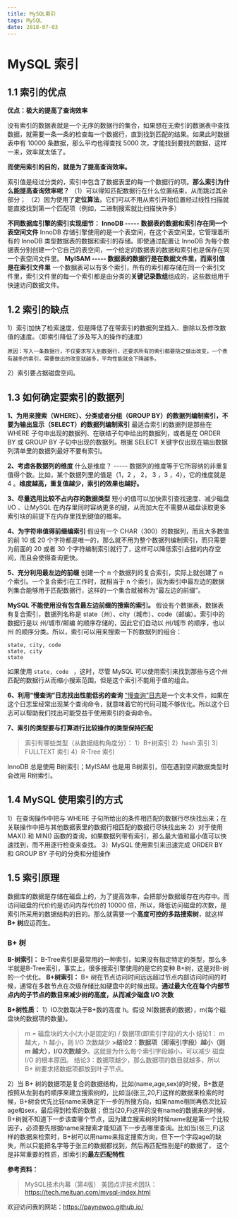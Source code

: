 ```yaml
---
title: MySQL索引
tags: MySQL
date: 2018-07-03
---
```



# **MySQL 索引**
## **1.1 索引的优点**
**优点：极大的提高了查询效率**

没有索引的数据表就是一个无序的数据行的集合，如果想在无索引的数据表中查找数据，就需要一条一条的检查每一个数据行，直到找到匹配的结果。如果此时数据表中有 10000 条数据，那么平均也得查找 5000 次，才能找到要找的数据，这样一来，效率就太低了。

**而使用索引的目的，就是为了提高查询效率。**

索引值是经过分类的，索引中包含了数据表里的每一个数据行的项。**那么索引为什么能提高查询效率呢？**
    （1）可以得知匹配数据行在什么位置结束，从而跳过其余部分；
	（2）因为使用了**定位算法**，它们可以不用从索引开始位置经过线性扫描就能直接找到第一个匹配项（例如，二进制搜索就比扫描快许多）

**不同数据库引擎的索引实现细节：**
**InnoDB ----- 数据表的数据和索引存在同一个表空间文件**
InnoDB  存储引擎使用的是一个表空间，在这个表空间里，它管理着所有的 InnoDB 类型数据表的数据和索引的存储。即使通过配置让 InnoDB 为每个数据表分别创建一个它自己的表空间，一个给定的数据表的数据和索引也是保存在同一个表空间文件里。
**MyISAM ----- 数据表的数据行是在数据文件里，而索引值是在索引文件里** 
一个数据表可以有多个索引，所有的索引都存储在同一个索引文件里，索引文件里的每一个索引都是由分类的**关键记录数组**组成的，这些数组用于快速访问数据文件。

## **1.2 索引的缺点**
1）索引加快了检索速度，但是降低了在带索引的数据列里插入、删除以及修改数值的速度。（即索引降低了涉及写入的操作的速度）
	
	原因：写入一条数据行，不仅要求写入到数据行，还要求所有的索引都要随之做出改变，一个表有越多的索引，需要做出的改变就越多，平均性能就会下降越多。
2）索引要占据磁盘空间。

## **1.3 如何确定要索引的数据列**
**1、为用来搜索（WHERE）、分类或者分组（GROUP BY）的数据列编制索引，不要为输出显示（SELECT）的数据列编制索引**
最适合索引的数据列是那些在 WHERE 子句中出现的数据列、在联结子句中给出的数据列，或者是在 ORDER BY 或 GROUP BY 子句中出现的数据列。根据 SELECT 关键字仅出现在输出数据列清单里的数据列最好不要有索引。

**2、考虑各数据列的维度**
什么是维度？ ----- 数据列的维度等于它所容纳的非重复值得个数。比如，某个数据列里的值是（1，2 ， 2， 3 ，3 ，4），它的维度就是 4 。**维度越高，重复值越少，索引的效果也越好。**

**3、尽量选用比较不占内存的数据类型**
短小的值可以加快索引查找速度、减少磁盘 I/O 、让MySQL 在内存里同时容纳更多的键，从而加大在不需要从磁盘读取更多索引块的前提下在内存里找到键值的概率。

**4、为字符串值得前缀编索引**
假设有一个 CHAR（300）的数据列，而且大多数值的前 10 或 20 个字符都是唯一的，那么就不用为整个数据列编制索引，而只需要为前面的 20 或者 30 个字符编制索引就行了，这样可以降低索引占据的内存空间，而且会使得查询更快。

**5、充分利用最左边的前缀**
创建一个 n 个数据列的复合索引，实际上就创建了 n 个索引。一个复合索引在工作时，就相当于 n 个索引，因为索引中最左边的数据列集合能够用于匹配数据行，这样的一个集合就被称为“最左边的前缀”。

**MySQL 不能使用没有包含最左边前缀的搜索的索引。**
假设有个数据表，数据表有复合索引，数据列名称是 state（州）、city（城市）、code（邮编）。索引中的数据行是以 州/城市/邮编 的顺序存储的，因此它们自动以 州/城市  的顺序，也以 州 的顺序分类。所以，索引可以用来搜索一下的数据列的组合：

```
state, city, code
state, city
state
```
如果使用 ```state, code ``` ，这时，尽管 MySQL 可以使用索引来找到那些与这个州匹配的数据行从而缩小搜索范围，但是这个索引不能用于值的组合。

**6、利用“慢查询”日志找出性能低劣的查询**
[“慢查询”日志](https://www.cnblogs.com/kerrycode/p/5593204.html)是一个文本文件，如果在这个日志里经常出现某个查询命令，就意味着它的代码可能不够优化。所以这个日志可以帮助我们找出可能受益于使用索引的查询命令。

**7、索引的类型要与打算进行比较操作的类型保持匹配**

> 索引有哪些类型（从数据结构角度分）：
> 1）B+树索引
> 2）hash 索引
> 3）FULLTEXT 索引
> 4）R-Tree 索引

InnoDB 总是使用 B树索引；MyISAM 也是用 B树索引，但在遇到空间数据类型时会改用 R树索引。

	

## **1.4 MySQL 使用索引的方式**
1）在查询操作中把与 WHERE 子句所给出的条件相匹配的数据行尽快找出来；在关联操作中把与其他数据表里的数据行相匹配的数据行尽快找出来
2）对于使用 MAX() 和 MIN() 函数的查询，如果数据列带有索引，那么最大值和最小值可以快速找到，而不用逐行检查来查找。
3）MySQL 使用索引来迅速完成 ORDER BY 和 GROUP BY 子句的分类和分组操作

## **1.5 索引原理**
数据库的数据是存储在磁盘上的，为了提高效率，会把部分数据缓存在内存中。而访问磁盘的代价约是访问内存代价的 10000 倍，所以，降低访问磁盘的次数，是索引所采用的数据结构的目的。那么就需要一个**高度可控的多路搜索树**，就这样 **B+ 树**应运而生。

### **B+ 树**
**B-树索引：**
B-Tree索引是最常用的一种索引，如果没有指定特定的类型，那么多半就是B-Tree索引，事实上，很多搜索引擎使用的是它的变种 B+树，这是对B-树的一个优化。
**B+树索引：**
B+ 树在节点访问时间远远超过节点内部访问时间的时候，通常在多数节点在次级存储比如硬盘中的时候出现。**通过最大化在每个内部节点内的子节点的数目来减少树的高度，从而减少磁盘 I/O 次数**

**B+树性质：**
1）IO次数取决于B+数的高度 h。假设 N(数据表的数据），m(每个磁盘块的数据项的数量)。

> m = 磁盘块的大小(大小是固定的) / 数据项(即索引字段)的大小
>结论1： m 越大，h 越小，则 I/O 次数越少
**>结论2：数据项（即索引字段）越小（则 m 越大），I/O次数越少**。这就是为什么每个索引字段越小，可以减少 磁盘 I/O 的根本原因。
结论3：数据项越少，那么数据项的数目就越多，所以 B+ 树要求把数据项都放到叶子节点。

2）当 B+ 树的数据项是复合的数据结构，比如(name,age,sex)的时候，B+数是按照从左到右的顺序来建立搜索树的，比如当(张三,20,F)这样的数据来检索的时候，B+树会优先比较name来确定下一步的所搜方向，如果name相同再依次比较age和sex，最后得到检索的数据；但当(20,F)这样的没有name的数据来的时候，B+树就不知道下一步该查哪个节点，因为建立搜索树的时候name就是第一个比较因子，必须要先根据name来搜索才能知道下一步去哪里查询。比如当(张三,F)这样的数据来检索时，B+树可以用name来指定搜索方向，但下一个字段age的缺失，所以只能把名字等于张三的数据都找到，然后再匹配性别是F的数据了， 这个是非常重要的性质，即索引的**最左匹配特性**



**参考资料：**

> MySQL技术内幕（第4版）
>美团点评技术团队： https://tech.meituan.com/mysql-index.html

欢迎访问我的网站：https://paynewoo.github.io/